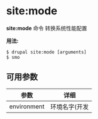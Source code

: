 # site:mode
**site:mode** 命令 转换系统性能配置

**用法:**
```
$ drupal site:mode [arguments] 
$ smo  
```

## 可用参数
参数 | 详细
---------|-------------
environment | 环境名字(开发|应用)
